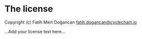 # The license

Copyright (c) Fatih Mert Doğancan <fatih.dogancan@cyclechain.io>

...Add your license text here...